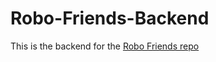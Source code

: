 # Robo-Friends-Backend

This is the backend for the [Robo Friends repo](https://github.com/Tofunmiakin/Robo-Friends)
